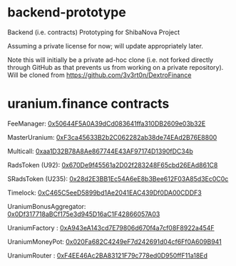 # backend-prototype
Backend (i.e. contracts) Prototyping for ShibaNova Project

Assuming a private license for now; will update appropriately later.

Note this will initially be a private ad-hoc clone (i.e. not forked directly through GitHub as that prevents us from working on a private repository). Will be cloned from https://github.com/3v3rt0n/DextroFinance





# uranium.finance contracts


FeeManager: [0x50644F5A0A39dCd083641ffa310DB2609e03b32E](https://bscscan.com/address/0x50644F5A0A39dCd083641ffa310DB2609e03b32E)

MasterUranium: [0xF3ca45633B2b2C062282ab38de74EAd2B76E8800](https://bscscan.com/address/0xF3ca45633B2b2C062282ab38de74EAd2B76E8800)

Multicall: [0xaa1D32B78A8Ae867744E43AF97174D1390fDC34b](https://bscscan.com/address/0xaa1D32B78A8Ae867744E43AF97174D1390fDC34b)

RadsToken (U92): [0x670De9f45561a2D02f283248F65cbd26EAd861C8](https://bscscan.com/address/0x670De9f45561a2D02f283248F65cbd26EAd861C8)

SRadsToken (U235): [0x28d2E3BB1Ec54A6eE8b3Bee612F03A85d3Ec0C0c](https://bscscan.com/address/0x28d2E3BB1Ec54A6eE8b3Bee612F03A85d3Ec0C0c)

Timelock: [0xC465C5eeD5899bd1Ae2041EAC439Df0DA00CDDF3](https://bscscan.com/address/0xC465C5eeD5899bd1Ae2041EAC439Df0DA00CDDF3)

UraniumBonusAggregator: [0x0Df317718aBCf175e3d945D16aC1F42866057A03](https://bscscan.com/address/0x0Df317718aBCf175e3d945D16aC1F42866057A03)

UraniumFactory : [0xA943eA143cd7E79806d670f4a7cf08F8922a454F](https://bscscan.com/address/0xA943eA143cd7E79806d670f4a7cf08F8922a454F)

UraniumMoneyPot: [0x020Fa682C4249eF7d242691d04cf6Ff0A609B941](https://bscscan.com/address/0x020Fa682C4249eF7d242691d04cf6Ff0A609B941)

UraniumRouter : [0xF4EE46Ac2BA83121F79c778ed0D950ffF11a18Ed](https://bscscan.com/address/0xF4EE46Ac2BA83121F79c778ed0D950ffF11a18Ed)
